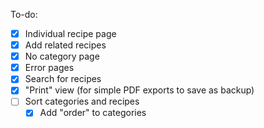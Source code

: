To-do:
- [x] Individual recipe page
- [x] Add related recipes
- [x] No category page
- [x] Error pages
- [x] Search for recipes
- [x] "Print" view (for simple PDF exports to save as backup)
- [ ] Sort categories and recipes
  - [x] Add "order" to categories
